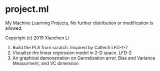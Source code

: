 # project.ml
My Machine Learning Projects, No further distribution or modification is allowed.


Copyright (c) 2019 Xiaochen Li

1. Build the PLA from scratch. Inspired by Caltech LFD-1-7
2. Visualize the linear regression model in 2-D space. LFD-2
3. An graphical demonstration on Genralization error, Bias and Variance Measurment, and VC dimension
